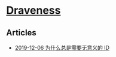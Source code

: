 # [Draveness](https://twitter.com/draven0xff)

## Articles
- [2019-12-06 为什么总是需要无意义的 ID](https://draveness.me/whys-the-design-meaningless-identifier/)
